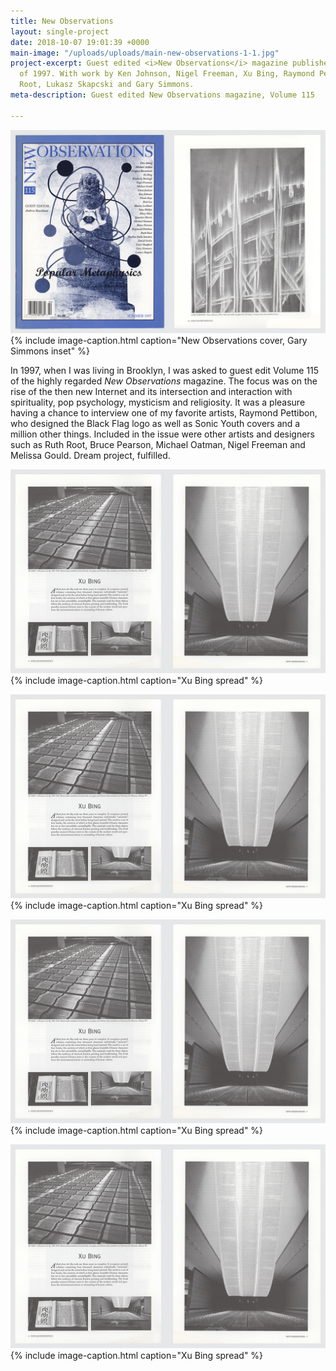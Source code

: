 ```yaml
---
title: New Observations
layout: single-project
date: 2018-10-07 19:01:39 +0000
main-image: "/uploads/uploads/main-new-observations-1-1.jpg"
project-excerpt: Guest edited <i>New Observations</i> magazine published in Summer
  of 1997. With work by Ken Johnson, Nigel Freeman, Xu Bing, Raymond Pettibon, Ruth
  Root, Lukasz Skapcski and Gary Simmons.
meta-description: Guest edited New Observations magazine, Volume 115

---
```

![](/uploads/uploads/main-new-observations-1-1.jpg){% include image-caption.html caption="New Observations cover, Gary Simmons inset" %}

In 1997, when I was living in Brooklyn, I was asked to guest edit Volume 115 of the highly regarded <i>New Observations</i> magazine. The focus was on the rise of the then new Internet and its intersection and interaction with spirituality, pop psychology, mysticism and religiosity. It was a pleasure having a chance to interview one of my favorite artists, Raymond Pettibon, who designed the Black Flag logo as well as Sonic Youth covers and a million other things. Included in the issue were other artists and designers such as Ruth Root, Bruce Pearson, Michael Oatman, Nigel Freeman and Melissa Gould. Dream project, fulfilled.

<section class="project-column-one" markdown="1">

![](/uploads/uploads/main-new-observations-inside-1.jpg){% include image-caption.html caption="Xu Bing spread" %}

</section>

<section class="project-column-two" markdown="1">

![](/uploads/uploads/main-new-observations-inside-1.jpg){% include image-caption.html caption="Xu Bing spread" %}

</section>

<section class="project-column-one" markdown="1">

![](/uploads/uploads/main-new-observations-inside-1.jpg){% include image-caption.html caption="Xu Bing spread" %}

</section>

<section class="project-column-two" markdown="1">

![](/uploads/uploads/main-new-observations-inside-1.jpg){% include image-caption.html caption="Xu Bing spread" %}

</section>